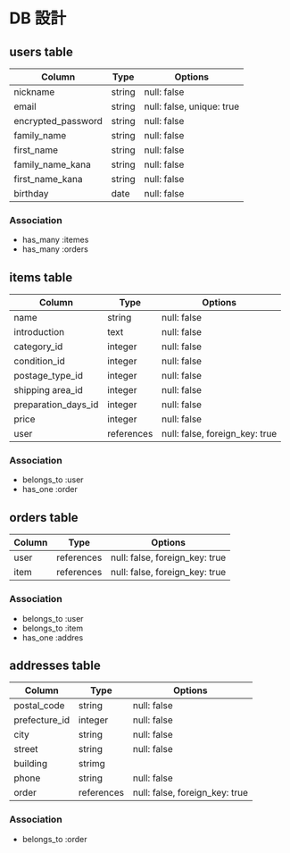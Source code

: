 # DB 設計

## users table

| Column             | Type                | Options                   |
|--------------------|---------------------|---------------------------|
| nickname           | string              | null: false               |
| email              | string              | null: false, unique: true |
| encrypted_password | string              | null: false               |
| family_name        | string              | null: false               |
| first_name         | string              | null: false               |
| family_name_kana   | string              | null: false               |
| first_name_kana    | string              | null: false               |
| birthday           | date                | null: false               |

### Association
* has_many :itemes
* has_many :orders


## items table

| Column                              | Type       | Options                        |
|-------------------------------------|------------|--------------------------------|
| name                                | string     | null: false                    |
| introduction                        | text       | null: false                    |
| category_id                         | integer    | null: false                    |
| condition_id                        | integer    | null: false                    |
| postage_type_id                     | integer    | null: false                    |
| shipping area_id                    | integer    | null: false                    |
| preparation_days_id                 | integer    | null: false                    |
| price                               | integer    | null: false                    |
| user                                | references | null: false, foreign_key: true |

### Association
- belongs_to :user
- has_one :order

## orders table

| Column        | Type       | Options                        |
|---------------|------------|--------------------------------|
| user          | references | null: false, foreign_key: true |
| item          | references | null: false, foreign_key: true |

### Association
- belongs_to :user
- belongs_to :item
- has_one :addres


## addresses table

| Column           | Type       | Options                        |
|------------------|------------|--------------------------------|
| postal_code      | string     | null: false                    |
| prefecture_id    | integer    | null: false                    |
| city             | string     | null: false                    |
| street           | string     | null: false                    |
| building         | strimg     |                                |
| phone            | string     | null: false                    |
| order            | references | null: false, foreign_key: true |

### Association
- belongs_to :order

